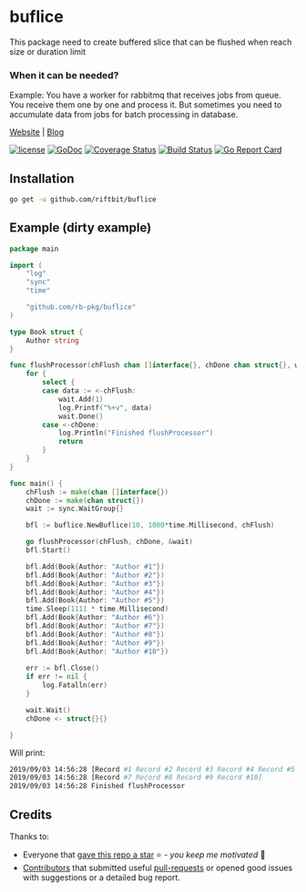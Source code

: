 # buflice

This package need to create buffered slice that can be flushed when reach size or duration limit  

### When it can be needed?
Example: You have a worker for rabbitmq that receives jobs from queue. You receive them one by one and process it. But sometimes 
you need to accumulate data from jobs for batch processing in database.

[Website](https://riftbit.com) | [Blog](https://ergoz.ru)

[![license](https://img.shields.io/github/license/rb-pkg/buflice.svg)](LICENSE)
[![GoDoc](http://img.shields.io/badge/go-documentation-blue.svg?style=flat-square)](https://pkg.go.dev/github.com/rb-pkg/buflice)
[![Coverage Status](https://coveralls.io/repos/github/rb-pkg/buflice/badge.svg?branch=master)](https://coveralls.io/github/rb-pkg/buflice?branch=master)
[![Build Status](https://travis-ci.org/rb-pkg/buflice.svg?branch=master)](https://travis-ci.org/rb-pkg/buflice)
[![Go Report Card](https://goreportcard.com/badge/github.com/rb-pkg/buflice)](https://goreportcard.com/report/github.com/rb-pkg/buflice)

## Installation

```bash
go get -u github.com/riftbit/buflice
```

## Example (dirty example)

```go
package main

import (
	"log"
	"sync"
	"time"

	"github.com/rb-pkg/buflice"
)

type Book struct {
	Author string
}

func flushProcessor(chFlush chan []interface{}, chDone chan struct{}, wait *sync.WaitGroup) {
	for {
		select {
		case data := <-chFlush:
			wait.Add(1)
			log.Printf("%+v", data)
			wait.Done()
		case <-chDone:
			log.Println("Finished flushProcessor")
			return
		}
	}
}

func main() {
	chFlush := make(chan []interface{})
	chDone := make(chan struct{})
	wait := sync.WaitGroup{}

	bfl := buflice.NewBuflice(10, 1000*time.Millisecond, chFlush)

	go flushProcessor(chFlush, chDone, &wait)
	bfl.Start()

	bfl.Add(Book{Author: "Author #1"})
	bfl.Add(Book{Author: "Author #2"})
	bfl.Add(Book{Author: "Author #3"})
	bfl.Add(Book{Author: "Author #4"})
	bfl.Add(Book{Author: "Author #5"})
	time.Sleep(1111 * time.Millisecond)
	bfl.Add(Book{Author: "Author #6"})
	bfl.Add(Book{Author: "Author #7"})
	bfl.Add(Book{Author: "Author #8"})
	bfl.Add(Book{Author: "Author #9"})
	bfl.Add(Book{Author: "Author #10"})
	
	err := bfl.Close()
	if err != nil {
		log.Fatalln(err)
    }

	wait.Wait()
	chDone <- struct{}{}

}
```

Will print:

```bash
2019/09/03 14:56:28 [Record #1 Record #2 Record #3 Record #4 Record #5 Record #6]
2019/09/03 14:56:28 [Record #7 Record #8 Record #9 Record #10]
2019/09/03 14:56:28 Finished flushProcessor
```


## Credits

Thanks to:

- Everyone that [gave this repo a star](https://github.com/riftbit/buflice/stargazers) :star: - *you keep me motivated* :slightly_smiling_face: 
- [Contributors](https://github.com/riftbit/buflice/graphs/contributors) that submitted useful [pull-requests](https://github.com/riftbit/buflice/pulls?utf8=%E2%9C%93&q=is%3Apr+is%3Aclosed+is%3Amerged) or opened good issues with suggestions or a detailed bug report.
